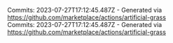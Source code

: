 Commits: 2023-07-27T17:12:45.487Z - Generated via https://github.com/marketplace/actions/artificial-grass
<br>
Commits: 2023-07-27T17:12:45.487Z - Generated via https://github.com/marketplace/actions/artificial-grass
<br>

